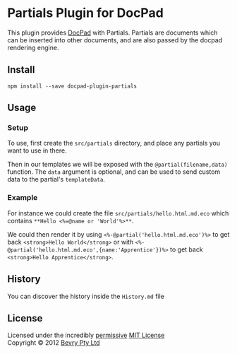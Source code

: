# Partials Plugin for DocPad
This plugin provides [DocPad](https://docpad.org) with Partials. Partials are documents which can be inserted into other documents, and are also passed by the docpad rendering engine.


## Install

```
npm install --save docpad-plugin-partials
```


## Usage

### Setup

To use, first create the `src/partials` directory, and place any partials you want to use in there.

Then in our templates we will be exposed with the `@partial(filename,data)` function. The `data` argument is optional, and can be used to send custom data to the partial's `templateData`.


### Example

For instance we could create the file `src/partials/hello.html.md.eco` which contains `**Hello <%=@name or 'World'%>**`.

We could then render it by using `<%-@partial('hello.html.md.eco')%>` to get back `<strong>Hello World</strong>` or with `<%-@partial('hello.html.md.eco',{name:'Apprentice'})%>` to get back `<strong>Hello Apprentice</strong>`.



## History
You can discover the history inside the `History.md` file


## License
Licensed under the incredibly [permissive](http://en.wikipedia.org/wiki/Permissive_free_software_licence) [MIT License](http://creativecommons.org/licenses/MIT/)
<br/>Copyright &copy; 2012 [Bevry Pty Ltd](http://bevry.me)